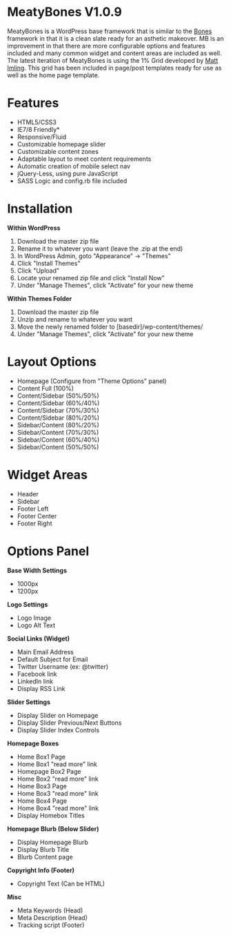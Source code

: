 MeatyBones V1.0.9
=================

MeatyBones is a WordPress base framework that is similar to the <a href="http://themble.com/bones/" target="_blank">Bones</a> framework in that it is a clean slate ready for an asthetic makeover. MB is an improvement in that there are more configurable options and features included and many common widget and content areas are included as well. The latest iteration of MeatyBones is using the 1% Grid developed by <a href="http://onepcssgrid.mattimling.com/" target="_blank">Matt Imling</a>. This grid has been included in page/post templates ready for use as well as the home page template.

Features
========

<ul>
  <li>HTML5/CSS3</li>
  <li>IE7/8 Friendly*</li>
  <li>Responsive/Fluid</li>
  <li>Customizable homepage slider</li>
  <li>Customizable content zones</li>
  <li>Adaptable layout to meet content requirements</li>
  <li>Automatic creation of mobile select nav</li>
  <li>jQuery-Less, using pure JavaScript</li>
  <li>SASS Logic and config.rb file included</li>
</ul>

Installation
============

<strong>Within WordPress</strong>
<ol>
<li>Download the master zip file</li>
<li>Rename it to whatever you want (leave the .zip at the end)</li>
<li>In WordPress Admin, goto "Appearance" -> "Themes"</li>
<li>Click "Install Themes"</li>
<li>Click "Upload"</li>
<li>Locate your renamed zip file and click "Install Now"</li>
<li>Under "Manage Themes", click "Activate" for your new theme</li>
</ol>

<strong>Within Themes Folder</strong>
<ol>
<li>Download the master zip file</li>
<li>Unzip and rename to whatever you want</li>
<li>Move the newly renamed folder to [basedir]/wp-content/themes/</li>
<li>Under "Manage Themes", click "Activate" for your new theme</li>
</ol>

Layout Options
==============

<ul>
<li>Homepage (Configure from "Theme Options" panel)</li>
<li>Content Full (100%)</li>
<li>Content/Sidebar (50%/50%)</li>
<li>Content/Sidebar (60%/40%)</li>
<li>Content/Sidebar (70%/30%)</li>
<li>Content/Sidebar (80%/20%)</li>
<li>Sidebar/Content (80%/20%)</li>
<li>Sidebar/Content (70%/30%)</li>
<li>Sidebar/Content (60%/40%)</li>
<li>Sidebar/Content (50%/50%)</li>
</ul>

Widget Areas
============

<ul>
<li>Header</li>
<li>Sidebar</li>
<li>Footer Left</li>
<li>Footer Center</li>
<li>Footer Right</li>
</ul>

Options Panel
=============

<strong>Base Width Settings</strong>
<ul>
<li>1000px</li>
<li>1200px</li>
</ul>

<strong>Logo Settings</strong>
<ul>
<li>Logo Image</li>
<li>Logo Alt Text</li>
</ul>

<strong>Social Links (Widget)</strong>
<ul>
<li>Main Email Address</li>
<li>Default Subject for Email</li>
<li>Twitter Username (ex: @twitter)</li>
<li>Facebook link</li>
<li>LinkedIn link</li>
<li>Display RSS Link</li>
</ul>

<strong>Slider Settings</strong>
<ul>
<li>Display Slider on Homepage</li>
<li>Display Slider Previous/Next Buttons</li>
<li>Display Slider Index Controls</li>
</ul>

<strong>Homepage Boxes</strong>
<ul>
<li>Home Box1 Page</li>
<li>Home Box1 "read more" link</li>
<li>Homepage Box2 Page</li>
<li>Home Box2 "read more" link</li>
<li>Home Box3 Page</li>
<li>Home Box3 "read more" link</li>
<li>Home Box4 Page</li>
<li>Home Box4 "read more" link</li>
<li>Display Homebox Titles</li>
</ul>

<strong>Homepage Blurb (Below Slider)</strong>
<ul>
<li>Display Homepage Blurb</li>
<li>Display Blurb Title</li>
<li>Blurb Content page</li>
</ul>	

<strong>Copyright Info (Footer)</strong>
<ul>
<li>Copyright Text (Can be HTML)</li>
</ul>

<strong>Misc</strong>
<ul>
<li>Meta Keywords (Head)</li>
<li>Meta Description (Head)</li>
<li>Tracking script (Footer)</li>
</ul>